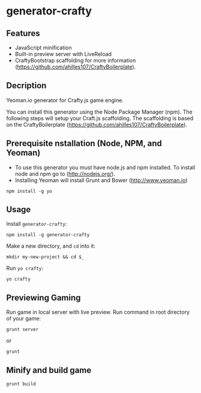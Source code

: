 generator-crafty
================

## Features

* JavaScript minification
* Built-in preview server with LiveReload
* CraftyBootstrap scaffolding for more information (https://github.com/ahilles107/CraftyBoilerplate).

## Decription

Yeoman.io generator for Crafty.js game engine.

You can install this generator using the Node Package Manager (npm).  The following steps will setup your Craft.js scaffolding.  The scaffolding is based on the CraftyBoilerplate (https://github.com/ahilles107/CraftyBoilerplate).

## Prerequisite nstallation (Node, NPM, and Yeoman)

* To use this generator you must have node.js and npm installed.  To install node and npm go to (http://nodejs.org/).
* Installing Yeoman will install Grunt and Bower (http://www.yeoman.io)
```
npm install -g yo
```

## Usage

Install `generator-crafty`:
```
npm install -g generator-crafty
```

Make a new directory, and `cd` into it:
```
mkdir my-new-project && cd $_
```

Run `yo crafty`:
```
yo crafty
```

## Previewing Gaming

Run game in local server with live preview.  Run command in root directory of your game:
```
grunt server
```
or
```
grunt
```


## Minify and build game

```
grunt build
```
